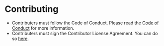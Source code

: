 # Contributing

- Contributers must follow the Code of Conduct. Please read the [Code of Conduct](CODE_OF_CONDUCT.md) for more information.
- Contributers must sign the Contributor License Agreement. You can do so [here](https://cla-assistant.io/SeleneWorlds/Selene-Launcher).